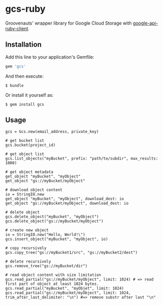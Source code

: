 # gcs-ruby

Groovenauts' wrapper library for Google Cloud Storage with [google-api-ruby-client](https://github.com/google/google-api-ruby-client).

## Installation

Add this line to your application's Gemfile:

```ruby
gem 'gcs'
```

And then execute:

    $ bundle

Or install it yourself as:

    $ gem install gcs

## Usage

```
gcs = Gcs.new(email_address, private_key)

# get bucket list
gcs.bucket(project_id)

# get object list
gcs.list_objects("myBucket", prefix: "path/to/subdir", max_results: 1000)

# get object metadata
get_object "myBucket", "myObject"
get_object "gs://myBucket/myObject"

# download object content
io = StringIO.new
get_object "myBucket", "myObject", download_dest: io
get_object "gs://myBucket/myObject", download_dest: io

# delete object
gcs.delete_object("myBucket", "myObject")
gcs.delete_object("gs://myBucket/myObject")

# create new object
io = StringIO.new("Hello, World!\")
gcs.insert_object("myBucket", "myObject", io)

# copy recursively
gcs.copy_tree("gs://myBucket1/src", "gs://myBucket2/dest")

# delete recursively
gcs.remove_tree("gs://myBucket/dir")

# read object content with size limitation
gcs.read_partial("gs://myBucket/myObject", limit: 1024) # => read first part of object at least 1024 bytes.
gcs.read_partial("myBucket", "myObjet", limit: 1024)
gcs.read_partial("gs://myBucket/myObject", limit: 1024, trim_after_last_delimiter: "\n") #=> remove substr after last "\n"
```

